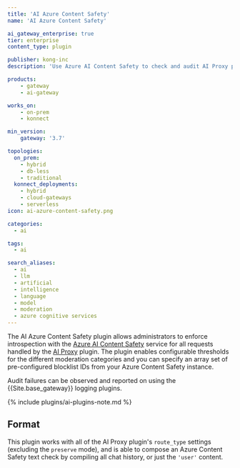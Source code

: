 ```yaml
---
title: 'AI Azure Content Safety'
name: 'AI Azure Content Safety'

ai_gateway_enterprise: true
tier: enterprise
content_type: plugin

publisher: kong-inc
description: 'Use Azure AI Content Safety to check and audit AI Proxy plugin messages before proxying them to an upstream LLM'

products:
    - gateway
    - ai-gateway

works_on:
    - on-prem
    - konnect

min_version:
    gateway: '3.7'

topologies:
  on_prem:
    - hybrid
    - db-less
    - traditional
  konnect_deployments:
    - hybrid
    - cloud-gateways
    - serverless
icon: ai-azure-content-safety.png

categories:
  - ai

tags:
  - ai

search_aliases:
  - ai
  - llm
  - artificial
  - intelligence
  - language
  - model
  - moderation
  - azure cognitive services
---
```


The AI Azure Content Safety plugin allows administrators to enforce 
introspection with the [Azure AI Content Safety](https://azure.microsoft.com/en-us/products/ai-services/ai-content-safety) service 
for all requests handled by the [AI Proxy](/plugins/ai-proxy/) plugin.
The plugin enables configurable thresholds for the different moderation categories 
and you can specify an array set of pre-configured blocklist IDs from your Azure Content Safety instance.

Audit failures can be observed and reported on using the {{Site.base_gateway}} logging plugins.

{% include plugins/ai-plugins-note.md %}

## Format

This plugin works with all of the AI Proxy plugin's `route_type` settings (excluding the `preserve` mode), and is able to
compose an Azure Content Safety text check by compiling all chat history, or just the `'user'` content.
